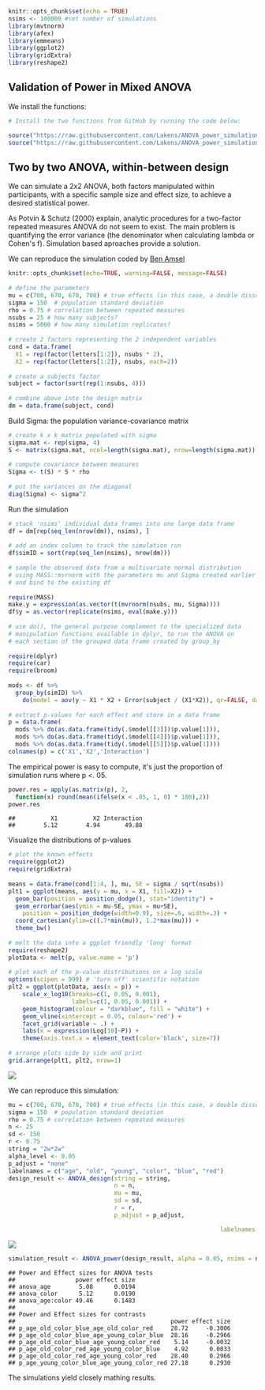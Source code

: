 
``` r
knitr::opts_chunk$set(echo = TRUE)
nsims <- 100000 #set number of simulations
library(mvtnorm)
library(afex)
library(emmeans)
library(ggplot2)
library(gridExtra)
library(reshape2)
```

Validation of Power in Mixed ANOVA
----------------------------------

We install the functions:

``` r
# Install the two functions from GitHub by running the code below:

source("https://raw.githubusercontent.com/Lakens/ANOVA_power_simulation/master/ANOVA_design.R")
source("https://raw.githubusercontent.com/Lakens/ANOVA_power_simulation/master/ANOVA_power.R")
```

Two by two ANOVA, within-between design
---------------------------------------

We can simulate a 2x2 ANOVA, both factors manipulated within participants, with a specific sample size and effect size, to achieve a desired statistical power.

As Potvin & Schutz (2000) explain, analytic procedures for a two-factor repeated measures ANOVA do not seem to exist. The main problem is quantifying the error variance (the denominator when calculating lambda or Cohen's f). Simulation based aproaches provide a solution.

We can reproduce the simulation coded by [Ben Amsel](https://cognitivedatascientist.com/2015/12/14/power-simulation-in-r-the-repeated-measures-anova-5/)

``` r
knitr::opts_chunk$set(echo=TRUE, warning=FALSE, message=FALSE)
 
# define the parameters
mu = c(700, 670, 670, 700) # true effects (in this case, a double dissociation)
sigma = 150  # population standard deviation
rho = 0.75 # correlation between repeated measures
nsubs = 25 # how many subjects?
nsims = 5000 # how many simulation replicates?
 
# create 2 factors representing the 2 independent variables
cond = data.frame(
  X1 = rep(factor(letters[1:2]), nsubs * 2),
  X2 = rep(factor(letters[1:2]), nsubs, each=2))
 
# create a subjects factor
subject = factor(sort(rep(1:nsubs, 4)))
 
# combine above into the design matrix
dm = data.frame(subject, cond)
```

Build Sigma: the population variance-covariance matrix

``` r
# create k x k matrix populated with sigma
sigma.mat <- rep(sigma, 4)
S <- matrix(sigma.mat, ncol=length(sigma.mat), nrow=length(sigma.mat))
 
# compute covariance between measures
Sigma <- t(S) * S * rho  
 
# put the variances on the diagonal 
diag(Sigma) <- sigma^2  
```

Run the simulation

``` r
# stack 'nsims' individual data frames into one large data frame
df = dm[rep(seq_len(nrow(dm)), nsims), ]
 
# add an index column to track the simulation run
df$simID = sort(rep(seq_len(nsims), nrow(dm)))
 
# sample the observed data from a multivariate normal distribution
# using MASS::mvrnorm with the parameters mu and Sigma created earlier
# and bind to the existing df
 
require(MASS)
make.y = expression(as.vector(t(mvrnorm(nsubs, mu, Sigma))))
df$y = as.vector(replicate(nsims, eval(make.y)))             
 
# use do(), the general purpose complement to the specialized data 
# manipulation functions available in dplyr, to run the ANOVA on
# each section of the grouped data frame created by group_by
 
require(dplyr)
require(car)
require(broom)
 
mods <- df %>% 
  group_by(simID) %>% 
    do(model = aov(y ~ X1 * X2 + Error(subject / (X1*X2)), qr=FALSE, data = .)) 
 
# extract p-values for each effect and store in a data frame
p = data.frame(
  mods %>% do(as.data.frame(tidy(.$model[[3]])$p.value[1])),
  mods %>% do(as.data.frame(tidy(.$model[[4]])$p.value[1])),
  mods %>% do(as.data.frame(tidy(.$model[[5]])$p.value[1])))
colnames(p) = c('X1','X2','Interaction')
```

The empirical power is easy to compute, it's just the proportion of simulation runs where p &lt;. 05.

``` r
power.res = apply(as.matrix(p), 2, 
  function(x) round(mean(ifelse(x < .05, 1, 0) * 100),2))
power.res
```

    ##          X1          X2 Interaction 
    ##        5.12        4.94       49.88

Visualize the distributions of p-values

``` r
# plot the known effects
require(ggplot2)
require(gridExtra)
 
means = data.frame(cond[1:4, ], mu, SE = sigma / sqrt(nsubs))
plt1 = ggplot(means, aes(y = mu, x = X1, fill=X2)) +
  geom_bar(position = position_dodge(), stat="identity") +
  geom_errorbar(aes(ymin = mu-SE, ymax = mu+SE), 
    position = position_dodge(width=0.9), size=.6, width=.3) +
  coord_cartesian(ylim=c((.7*min(mu)), 1.2*max(mu))) +
  theme_bw()
 
# melt the data into a ggplot friendly 'long' format
require(reshape2)
plotData <- melt(p, value.name = 'p')
 
# plot each of the p-value distributions on a log scale
options(scipen = 999) # 'turn off' scientific notation
plt2 = ggplot(plotData, aes(x = p)) +
    scale_x_log10(breaks=c(1, 0.05, 0.001), 
                  labels=c(1, 0.05, 0.001)) +
    geom_histogram(colour = "darkblue", fill = "white") +
    geom_vline(xintercept = 0.05, colour='red') +
    facet_grid(variable ~ .) +
    labs(x = expression(Log[10]~P)) +
    theme(axis.text.x = element_text(color='black', size=7))
 
# arrange plots side by side and print
grid.arrange(plt1, plt2, nrow=1)
```

![](3.2_validation_power_within_within_2x2_Amsel_files/figure-markdown_github/unnamed-chunk-6-1.png)

We can reproduce this simulation:

``` r
mu = c(700, 670, 670, 700) # true effects (in this case, a double dissociation)
sigma = 150  # population standard deviation
rho = 0.75 # correlation between repeated measures
n <- 25
sd <- 150
r <- 0.75
string = "2w*2w"
alpha_level <- 0.05
p_adjust = "none"
labelnames = c("age", "old", "young", "color", "blue", "red")
design_result <- ANOVA_design(string = string,
                              n = n, 
                              mu = mu, 
                              sd = sd, 
                              r = r, 
                              p_adjust = p_adjust,

                                                            labelnames = labelnames)
```

![](3.2_validation_power_within_within_2x2_Amsel_files/figure-markdown_github/unnamed-chunk-7-1.png)

``` r
simulation_result <- ANOVA_power(design_result, alpha = 0.05, nsims = nsims)
```

    ## Power and Effect sizes for ANOVA tests
    ##                 power effect size
    ## anova_age        5.08      0.0194
    ## anova_color      5.12      0.0190
    ## anova_age:color 49.46      0.1483
    ## 
    ## Power and Effect sizes for contrasts
    ##                                            power effect size
    ## p_age_old_color_blue_age_old_color_red     28.72     -0.3006
    ## p_age_old_color_blue_age_young_color_blue  28.16     -0.2966
    ## p_age_old_color_blue_age_young_color_red    5.14     -0.0032
    ## p_age_old_color_red_age_young_color_blue    4.92      0.0033
    ## p_age_old_color_red_age_young_color_red    28.40      0.2966
    ## p_age_young_color_blue_age_young_color_red 27.18      0.2930

The simulations yield closely mathing results.
